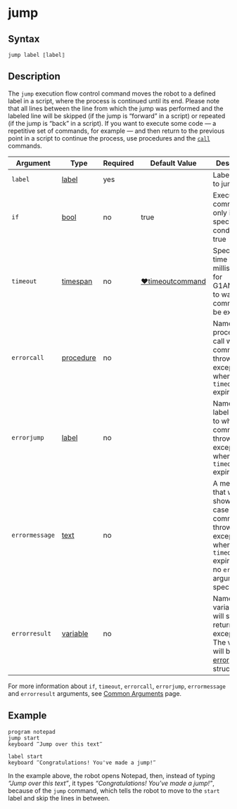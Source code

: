 # jump

## Syntax

```G1ANT
jump label ⟦label⟧
```

## Description

The `jump` execution flow control command moves the robot to a defined label in a script, where the process is continued until its end. Please note that all lines between the line from which the jump was performed and the labeled line will be skipped (if the jump is “forward” in a script) or repeated (if the jump is “back” in a script). If you want to execute some code — a repetitive set of commands, for example — and then return to the previous point in a script to continue the process, use procedures and the  [`call`](CallCommand.md) commands.

| Argument | Type | Required | Default Value | Description |
| -------- | ---- | -------- | ------------- | ----------- |
|`label`| [label](G1ANT.Language/G1ANT.Language/Structures/LabelStructure.md) | yes| | Label name to jump to |
| `if`           | [bool](G1ANT.Language/G1ANT.Language/Structures/BooleanStructure.md) | no       | true                                                        | Executes the command only if a specified condition is true   |
| `timeout`      | [timespan](G1ANT.Language/G1ANT.Language/Structures/TimeSpanStructure.md) | no       | [♥timeoutcommand](G1ANT.Manual/appendices/common-arguments.md) | Specifies time in milliseconds for G1ANT.Robot to wait for the command to be executed |
| `errorcall`    | [procedure](G1ANT.Language/G1ANT.Language/Structures/ProcedureStructure.md) | no       |                                                             | Name of a procedure to call when the command throws an exception or when a given `timeout` expires |
| `errorjump`    | [label](G1ANT.Language/G1ANT.Language/Structures/LabelStructure.md) | no       |                                                             | Name of the label to jump to when the command throws an exception or when a given `timeout` expires |
| `errormessage` | [text](G1ANT.Language/G1ANT.Language/Structures/TextStructure.md) | no       |                                                             | A message that will be shown in case the command throws an exception or when a given `timeout` expires, and no `errorjump` argument is specified |
| `errorresult`  | [variable](G1ANT.Language/G1ANT.Language/Structures/VariableStructure.md) | no       |                                                             | Name of a variable that will store the returned exception. The variable will be of [error](G1ANT.Language/G1ANT.Language/Structures/ErrorStructure.md) structure  |

For more information about `if`, `timeout`, `errorcall`, `errorjump`, `errormessage` and `errorresult` arguments, see [Common Arguments](G1ANT.Manual/appendices/common-arguments.md) page.

## Example

```G1ANT
program notepad
jump start
keyboard ‴Jump over this text‴

label start
keyboard ‴Congratulations! You've made a jump!‴
```

In the example above, the robot opens Notepad, then, instead of typing *“Jump over this text”*, it types *“Congratulations! You've made a jump!”*, because of the `jump` command, which tells the robot to move to the `start` label and skip the lines in between.
